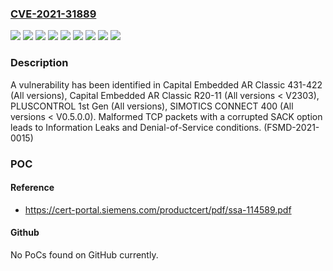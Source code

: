 ### [CVE-2021-31889](https://cve.mitre.org/cgi-bin/cvename.cgi?name=CVE-2021-31889)
![](https://img.shields.io/static/v1?label=Product&message=Capital%20Embedded%20AR%20Classic%20431-422&color=blue)
![](https://img.shields.io/static/v1?label=Product&message=Capital%20Embedded%20AR%20Classic%20R20-11&color=blue)
![](https://img.shields.io/static/v1?label=Product&message=PLUSCONTROL%201st%20Gen&color=blue)
![](https://img.shields.io/static/v1?label=Product&message=SIMOTICS%20CONNECT%20400&color=blue)
![](https://img.shields.io/static/v1?label=Version&message=%3D%20All%20versions%20%3C%20V0.5.0.0%20&color=brighgreen)
![](https://img.shields.io/static/v1?label=Version&message=%3D%20All%20versions%20&color=brighgreen)
![](https://img.shields.io/static/v1?label=Version&message=0%3C%20*%20&color=brighgreen)
![](https://img.shields.io/static/v1?label=Version&message=0%3C%20V2303%20&color=brighgreen)
![](https://img.shields.io/static/v1?label=Vulnerability&message=CWE-191%3A%20Integer%20Underflow%20(Wrap%20or%20Wraparound)&color=brighgreen)

### Description

A vulnerability has been identified in Capital Embedded AR Classic 431-422 (All versions), Capital Embedded AR Classic R20-11 (All versions < V2303), PLUSCONTROL 1st Gen (All versions), SIMOTICS CONNECT 400 (All versions < V0.5.0.0). Malformed TCP packets with a corrupted SACK option leads to Information Leaks and Denial-of-Service conditions. (FSMD-2021-0015)

### POC

#### Reference
- https://cert-portal.siemens.com/productcert/pdf/ssa-114589.pdf

#### Github
No PoCs found on GitHub currently.

